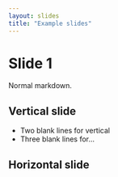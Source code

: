```yaml
---
layout: slides
title: "Example slides"
---
```


# Slide 1

Normal markdown.


## Vertical slide

* Two blank lines for vertical
* Three blank lines for...



## Horizontal slide
